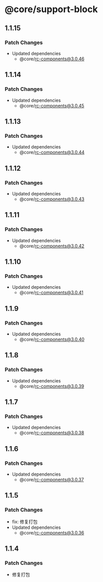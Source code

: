 # @core/support-block

## 1.1.15

### Patch Changes

- Updated dependencies
  - @core/rc-components@3.0.46

## 1.1.14

### Patch Changes

- Updated dependencies
  - @core/rc-components@3.0.45

## 1.1.13

### Patch Changes

- Updated dependencies
  - @core/rc-components@3.0.44

## 1.1.12

### Patch Changes

- Updated dependencies
  - @core/rc-components@3.0.43

## 1.1.11

### Patch Changes

- Updated dependencies
  - @core/rc-components@3.0.42

## 1.1.10

### Patch Changes

- Updated dependencies
  - @core/rc-components@3.0.41

## 1.1.9

### Patch Changes

- Updated dependencies
  - @core/rc-components@3.0.40

## 1.1.8

### Patch Changes

- Updated dependencies
  - @core/rc-components@3.0.39

## 1.1.7

### Patch Changes

- Updated dependencies
  - @core/rc-components@3.0.38

## 1.1.6

### Patch Changes

- Updated dependencies
  - @core/rc-components@3.0.37

## 1.1.5

### Patch Changes

- fix: 修复打包
- Updated dependencies
  - @core/rc-components@3.0.36

## 1.1.4

### Patch Changes

- 修复打包
